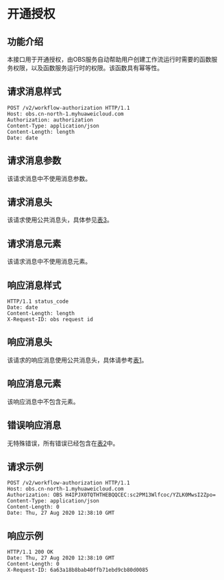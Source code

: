 # 开通授权<a name="obs_04_0131"></a>

## 功能介绍<a name="section583694617498"></a>

本接口用于开通授权，由OBS服务自动帮助用户创建工作流运行时需要的函数服务权限，以及函数服务运行时的权限。该函数具有幂等性。

## 请求消息样式<a name="section51167945152946"></a>

```
POST /v2/workflow-authorization HTTP/1.1
Host: obs.cn-north-1.myhuaweicloud.com 
Authorization: authorization
Content-Type: application/json
Content-Length: length
Date: date
```

## 请求消息参数<a name="section8568135410306"></a>

该请求消息中不使用消息参数。

## 请求消息头<a name="section742141334119"></a>

该请求使用公共消息头，具体参见[表3](构造请求.md#table25197309)。

## 请求消息元素<a name="section328020178411"></a>

该请求消息中不使用消息元素。

## 响应消息样式<a name="section1621418229411"></a>

```
HTTP/1.1 status_code 
Date: date 
Content-Length: length 
X-Request-ID: obs request id
```

## 响应消息头<a name="section648184764112"></a>

该请求的响应消息使用公共消息头，具体请参考[表1](返回结果.md#d0e686)。

## 响应消息元素<a name="section182817523415"></a>

该响应消息中不包含元素。

## 错误响应消息<a name="section273415409423"></a>

无特殊错误，所有错误已经包含在[表2](错误码.md#d0e843)中。

## 请求示例<a name="section1333804434219"></a>

```
POST /v2/workflow-authorization HTTP/1.1
Host: obs.cn-north-1.myhuaweicloud.com 
Authorization: OBS H4IPJX0TQTHTHEBQQCEC:sc2PM13Wlfcoc/YZLK0MwsI2Zpo=
Content-Type: application/json
Content-Length: 0
Date: Thu, 27 Aug 2020 12:38:10 GMT
```

## 响应示例<a name="section16638145512305"></a>

```
HTTP/1.1 200 OK 
Date: Thu, 27 Aug 2020 12:38:10 GMT
Content-Length: 0
X-Request-ID: 6a63a18b8bab40ffb71ebd9cb80d0085
```

